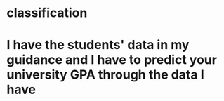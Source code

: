 # classification
# I have the students' data in my guidance and I have to predict your university GPA through the data I have
